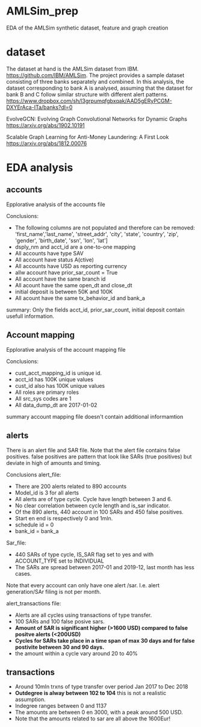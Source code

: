 # AMLSim_prep
EDA of the AMLSim synthetic dataset, feature and graph creation

# dataset
The dataset at hand is the AMLSim dataset from IBM. https://github.com/IBM/AMLSim. The project provides a sample dataset consisting of three banks separately and combined. In this analysis, the dataset corresponding to bank A is analysed, assuming that the dataset for bank B and C follow similar structure with different alert patterns. https://www.dropbox.com/sh/l3grpumqfgbxqak/AAD5gERyPCGM-DXYErAca-ITa/banks?dl=0


EvolveGCN: Evolving Graph Convolutional Networks for Dynamic Graphs https://arxiv.org/abs/1902.10191

Scalable Graph Learning for Anti-Money Laundering: A First Look https://arxiv.org/abs/1812.00076

# EDA analysis

## accounts
Epplorative analysis of the accounts file

Conclusions:
- The following columns are not populated and therefore can be removed: 'first_name','last_name', 'street_addr', 'city', 'state', 'country', 'zip', 'gender', 'birth_date', 'ssn', 'lon', 'lat']
- dsply_nm and acct_id are a one-to-one mapping
- All accounts have type SAV
- All account have status A(ctive)
- All accounts have USD as reporting currency
- allw account have prior_sar_count = True
- All account have the same branch id
- All acount have the same open_dt and close_dt
- initial deposit is between 50K and 100K
- All acount have the same tx_behavior_id and bank_a

summary:
Only the fields acct_id, prior_sar_count, initial deposit contain usefull information.


## Account mapping
Epplorative analysis of the account mapping file

Conclusions:
- cust_acct_mapping_id is unique id.
- acct_id has 100K unique values
- cust_id also has 100K unique values
- All roles are primary roles
- All src_sys codes are 1
- All data_dump_dt are 2017-01-02

summary account mapping file doesn't contain additional informamtion

## alerts
There is an alert file and SAR file. Note that the alert file contains false positives.
false positives are pattern that look like SARs (true positives) but deviate in high of amounts and timing.

Conclusions alert_file:
- There are 200 alerts related to 890 accounts
- Model_id is 3 for all alerts
- All alerts are of type cycle. Cycle have length between 3 and 6.
- No clear correlation between cycle length and is_sar indicator.
- Of the 890 alerts, 440 account in 100 SARs and 450 false positives.
- Start en end is respectively 0 and 1mln.
- schedule id = 0
- bank_id = bank_a 


Sar_file:
- 440 SARs of type cycle, IS_SAR flag set to yes and with ACCOUNT_TYPE set to INDIVIDUAL
- The SARs are spread between 2017-01 and 2019-12, last month has less cases.

Note that every account can only have one alert /sar. I.e. alert generation/SAr filing is not 
per month.

alert_transactions file:
- Alerts are all cycles using transactions of type transfer.
- 100 SARs and 100 false posive sars.
- **Amount of SAR is significant higher (>1600 USD) compared to false positve alerts (<200USD)**
- **Cycles for SARs take place in a time span of max 30 days and for false postivite between 30 and 90 days.**
- the amount within a cycle vary around 20 to 40%


## transactions
- Around 10mln trxns of type transfer over period Jan 2017 to Dec 2018
- **Outdegree is alway between 102 to 104** this is not a realistic assumption.
- Indegree ranges between 0 and 1137
- The amounts are between 0 en 3000, with a peak around 500 USD.
- Note that the amounts related to sar are all above the 1600Eur!
